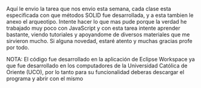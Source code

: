 Aquí le envio la tarea que nos envio esta semana, cada clase esta especificada con que métodos SOLID fue desarrollada, y a esta tambien le anexo el arqueotipo. Intente hacer lo que mas pude porque la verdad he trabajado muy poco con JavaScript y con esta tarea intente aprender bastante, viendo tutoriales y apoyandome de diversos materiales que me sirvieron mucho. Si alguna novedad, estaré atento y muchas gracias profe por todo.

NOTA: El código fue desarrollado en la aplicación de Eclipse Workspace ya que fue desarrollado en los computadores de la Universidad Católica de Oriente (UCO), por lo tanto para su funcionalidad deberas descargar el programa y abrir con el mismo
